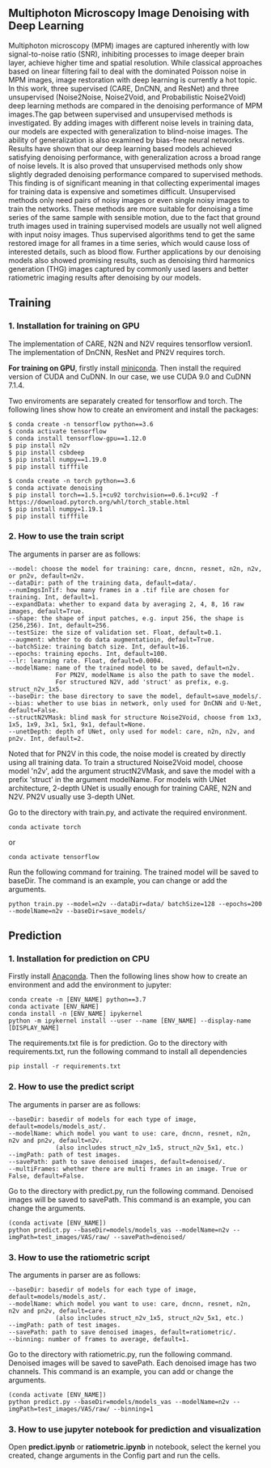 ## Multiphoton Microscopy Image Denoising with Deep Learning

Multiphoton microscopy (MPM) images are captured inherently with low signal-to-noise ratio (SNR), inhibiting
processes to image deeper brain layer, achieve higher time and spatial resolution. While classical
approaches based on linear filtering fail to deal with the dominated Poisson noise in MPM images, image
restoration with deep learning is currently a hot topic. In this work, three supervised (CARE, DnCNN, and ResNet) and three unsupervised (Noise2Noise, Noise2Void, and Probabilistic Noise2Void) deep learning methods are compared in the denoising performance of MPM images.The gap between supervised and unsupervised methods is investigated. By adding images with different noise levels in training data, our models are expected with generalization to blind-noise images. The ability of generalization
is also examined by bias-free neural networks. Results have shown that our deep learning based models achieved satisfying denoising performance, with generalization across a broad range of noise levels. It is also proved that unsupervised methods only show slightly degraded denoising performance compared to supervised methods. This finding is of significant meaning in that collecting experimental images for training data is expensive and sometimes difficult. Unsupervised methods only need pairs of noisy images or even single noisy images to train the networks. These methods are more suitable for denoising a time series of the same sample with sensible motion, due to the fact that ground truth images used in training supervised models are usually not well aligned with input noisy images. Thus supervised algorithms tend to get the same restored image for all frames in a time series, which would cause loss of interested details, such as blood flow. Further applications by our denoising models also showed promising results, such as denoising third harmonics generation (THG) images captured by commonly used lasers and better ratiometric imaging results after denoising by our models.

## Training

### 1. Installation for training on GPU

The implementation of CARE, N2N and N2V requires tensorflow version1. The implementation of DnCNN, ResNet and PN2V requires torch. 

**For training on GPU**, firstly install [miniconda](https://docs.conda.io/en/latest/miniconda.html). Then install the required version of CUDA and CuDNN. In our case, we use CUDA 9.0 and CuDNN 7.1.4.

Two enviroments are separately created for tensorflow and torch. The following lines show how to create an enviroment and install the packages:
``` 
$ conda create -n tensorflow python==3.6
$ conda activate tensorflow
$ conda install tensorflow-gpu==1.12.0
$ pip install n2v
$ pip install csbdeep
$ pip install numpy==1.19.0
$ pip install tifffile
```

``` 
$ conda create -n torch python==3.6
$ conda activate denoising
$ pip install torch==1.5.1+cu92 torchvision==0.6.1+cu92 -f https://download.pytorch.org/whl/torch_stable.html
$ pip install numpy=1.19.1
$ pip install tifffile
```

### 2. How to use the train script

The arguments in parser are as follows:
```
--model: choose the model for training: care, dncnn, resnet, n2n, n2v, or pn2v, default=n2v.
--dataDir: path of the training data, default=data/.
--numImgsInTif: how many frames in a .tif file are chosen for training. Int, default=1.
--expandData: whether to expand data by averaging 2, 4, 8, 16 raw images, default=True.
--shape: the shape of input patches, e.g. input 256, the shape is (256,256). Int, default=256.
--testSize: the size of validation set. Float, default=0.1.
--augment: whther to do data augmentatioin, default=True.
--batchSize: training batch size. Int, default=16.
--epochs: training epochs. Int, default=100.
--lr: learning rate. Float, default=0.0004.
--modelName: name of the trained model to be saved, default=n2v.
             For PN2V, modelName is also the path to save the model.
             For structured N2V, add 'struct' as prefix, e.g. struct_n2v_1x5.
--baseDir: the base directory to save the model, default=save_models/.
--bias: whether to use bias in network, only used for DnCNN and U-Net, default=False.
--structN2VMask: blind mask for structure Noise2Void, choose from 1x3, 1x5, 1x9, 3x1, 5x1, 9x1, default=None.
--unetDepth: depth of UNet, only used for model: care, n2n, n2v, and pn2v. Int, default=2.
```
Noted that for PN2V in this code, the noise model is created by directly using all training data. To train a structured Noise2Void model, choose model 'n2v', add the argument structN2VMask, and save the model with a prefix 'struct' in the argument modelName. For models with UNet architecture, 2-depth UNet is usually enough for training CARE, N2N and N2V. PN2V usually use 3-depth UNet.

Go to the directory with train.py, and activate the required environment.
```
conda activate torch   
```
or
```
conda activate tensorflow
```
Run the following command for training. The trained model will be saved to baseDir. The command is an example, you can change or add the arguments.
```
python train.py --model=n2v --dataDir=data/ batchSize=128 --epochs=200 --modelName=n2v --baseDir=save_models/
```

## Prediction

### 1. Installation for prediction on CPU

Firstly install [Anaconda](https://docs.anaconda.com/anaconda/install/windows/). Then the following lines show how to create an environment and add the environment to jupyter:

```
conda create -n [ENV_NAME] python==3.7
conda activate [ENV_NAME]
conda install -n [ENV_NAME] ipykernel
python -m ipykernel install --user --name [ENV_NAME] --display-name [DISPLAY_NAME]
```

The requirements.txt file is for prediction. Go to the directory with requirements.txt, run the following command to install all dependencies
```
pip install -r requirements.txt
```

### 2. How to use the predict script

The arguments in parser are as follows:

```
--baseDir: basedir of models for each type of image, default=models/models_ast/.
--modelName: which model you want to use: care, dncnn, resnet, n2n, n2v and pn2v, default=n2v.
             (also includes struct_n2v_1x5, struct_n2v_5x1, etc.)
--imgPath: path of test images.
--savePath: path to save denoised images, default=denoised/.
--multiFrames: whether there are multi frames in an image. True or False, default=False.
```

Go to the directory with predict.py, run the following command. Denoised images will be saved to savePath. This command is an example, you can change the arguments.
```
(conda activate [ENV_NAME])
python predict.py --baseDir=models/models_vas --modelName=n2v --imgPath=test_images/VAS/raw/ --savePath=denoised/
```

### 3. How to use the ratiometric script

The arguments in parser are as follows:

```
--baseDir: basedir of models for each type of image, default=models/models_ast/.
--modelName: which model you want to use: care, dncnn, resnet, n2n, n2v and pn2v, default=care.
             (also includes struct_n2v_1x5, struct_n2v_5x1, etc.)
--imgPath: path of test images.
--savePath: path to save denoised images, default=ratiometric/.
--binning: number of frames to average, default=1.
```

Go to the directory with ratiometric.py, run the following command. Denoised images will be saved to savePath. Each denoised image has two channels. This command is an example, you can add or change the arguments.
```
(conda activate [ENV_NAME])
python predict.py --baseDir=models/models_vas --modelName=n2v --imgPath=test_images/VAS/raw/ --binning=1
```

### 3. How to use jupyter notebook for prediction and visualization

Open **predict.ipynb** or **ratiometric.ipynb** in notebook, select the kernel you created, change arguments in the Config part and run the cells.